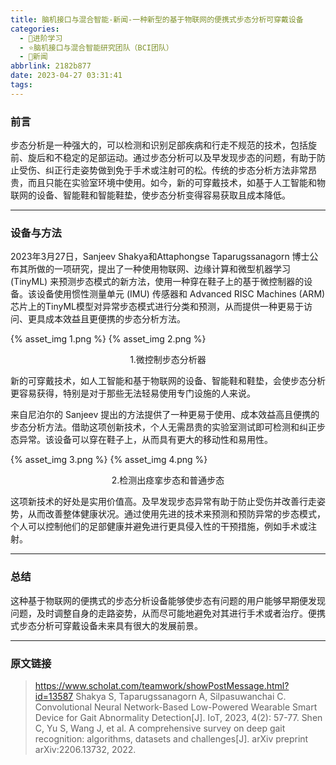 ```yaml
---
title: 脑机接口与混合智能-新闻-一种新型的基于物联网的便携式步态分析可穿戴设备
categories:
  - 🌙进阶学习
  - ⭐脑机接口与混合智能研究团队（BCI团队）
  - 💫新闻
abbrlink: 2182b877
date: 2023-04-27 03:31:41
tags:
---
```


### 前言

步态分析是一种强大的，可以检测和识别足部疾病和行走不规范的技术，包括旋前、旋后和不稳定的足部运动。通过步态分析可以及早发现步态的问题，有助于防止受伤、纠正行走姿势做到免于手术或注射可的松。传统的步态分析方法非常昂贵，而且只能在实验室环境中使用。如今，新的可穿戴技术，如基于人工智能和物联网的设备、智能鞋和智能鞋垫，使步态分析变得容易获取且成本降低。

<!--more-->

***

### 设备与方法

2023年3月27日，Sanjeev Shakya和Attaphongse Taparugssanagorn 博士公布其所做的一项研究，提出了一种使用物联网、边缘计算和微型机器学习 (TinyML) 来预测步态模式的新方法，使用一种穿在鞋子上的基于微控制器的设备。该设备使用惯性测量单元 (IMU) 传感器和 Advanced RISC Machines (ARM) 芯片上的TinyML模型对异常步态模式进行分类和预测，从而提供一种更易于访问、更具成本效益且更便携的步态分析方法。

{% asset_img 1.png %}
{% asset_img 2.png %}
<div align='center'>1.微控制步态分析器</div>

新的可穿戴技术，如人工智能和基于物联网的设备、智能鞋和鞋垫，会使步态分析更容易获得，特别是对于那些无法轻易使用专门设施的人来说。 

来自尼泊尔的 Sanjeev 提出的方法提供了一种更易于使用、成本效益高且便携的步态分析方法。借助这项创新技术，个人无需昂贵的实验室测试即可检测和纠正步态异常。该设备可以穿在鞋子上，从而具有更大的移动性和易用性。

{% asset_img 3.png %}
{% asset_img 4.png %}
<div align='center'>2.检测出痉挛步态和普通步态</div>

这项新技术的好处是实用价值高。及早发现步态异常有助于防止受伤并改善行走姿势，从而改善整体健康状况。通过使用先进的技术来预测和预防异常的步态模式，个人可以控制他们的足部健康并避免进行更具侵入性的干预措施，例如手术或注射。

***

### 总结

这种基于物联网的便携式的步态分析设备能够使步态有问题的用户能够早期便发现问题，及时调整自身的走路姿势，从而尽可能地避免对其进行手术或者治疗。便携式步态分析可穿戴设备未来具有很大的发展前景。

***

### 原文链接

> <https://www.scholat.com/teamwork/showPostMessage.html?id=13587>
> Shakya S, Taparugssanagorn A, Silpasuwanchai C. Convolutional Neural Network-Based Low-Powered Wearable Smart Device for Gait Abnormality Detection[J]. IoT, 2023, 4(2): 57-77.
> Shen C, Yu S, Wang J, et al. A comprehensive survey on deep gait recognition: algorithms, datasets and challenges[J]. arXiv preprint arXiv:2206.13732, 2022.
